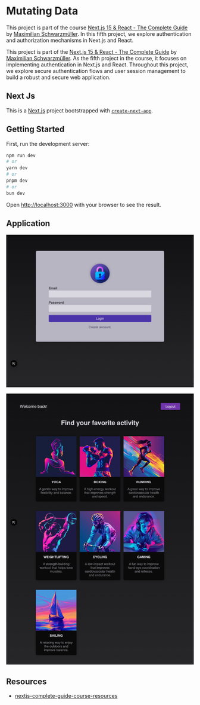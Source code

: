 # Mutating Data

This project is part of the course [Next.js 15 & React - The Complete Guide](https://www.udemy.com/course/nextjs-react-the-complete-guide) by [Maximilian Schwarzmüller](https://github.com/mschwarzmueller). In this fifth project, we explore authentication and authorization mechanisms in Next.js and React.

This project is part of the [Next.js 15 & React - The Complete Guide](https://www.udemy.com/course/nextjs-react-the-complete-guide) by [Maximilian Schwarzmüller](https://github.com/mschwarzmueller). As the fifth project in the course, it focuses on implementing authentication in Next.js and React. Throughout this project, we explore secure authentication flows and user session management to build a robust and secure web application.

## Next Js

This is a [Next.js](https://nextjs.org) project bootstrapped with [`create-next-app`](https://nextjs.org/docs/app/api-reference/cli/create-next-app).

## Getting Started

First, run the development server:

```bash
npm run dev
# or
yarn dev
# or
pnpm dev
# or
bun dev
```

Open [http://localhost:3000](http://localhost:3000) with your browser to see the result.

## Application

![Login page](../images/authentication-authorization/login.png)

![Training page](../images/authentication-authorization/training.png)

## Resources

- [nextjs-complete-guide-course-resources](https://github.com/mschwarzmueller/nextjs-complete-guide-course-resources)
